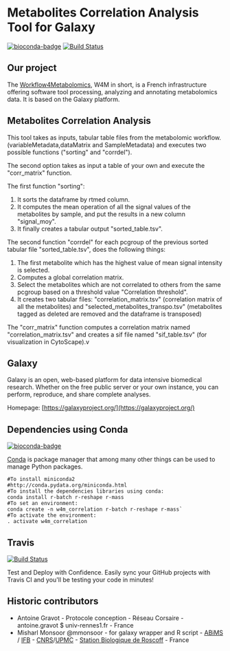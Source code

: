 Metabolites Correlation Analysis Tool for Galaxy
================================================

[![bioconda-badge](https://img.shields.io/badge/install%20with-bioconda-brightgreen.svg?style=flat)](http://bioconda.github.io)  [![Build Status](https://travis-ci.org/workflow4metabolomics/correlation_analysis.svg?branch=master)](https://travis-ci.org/workflow4metabolomics/correlation_analysis)

Our project
-----------
The [Workflow4Metabolomics](http://workflow4metabolomics.org), W4M in short, is a French infrastructure offering software tool processing, analyzing and annotating metabolomics data. It is based on the Galaxy platform.


Metabolites Correlation Analysis
--------------------------------
This tool takes as inputs, tabular table files from the metabolomic workflow.(variableMetadata,dataMatrix and SampleMetadata) and executes two possible functions ("sorting" and "corrdel").

The second option takes as input a table of your own and execute the "corr_matrix" function.

The first function "sorting":

1. It sorts the dataframe by rtmed column.
2. It computes the mean operation of all the signal values of the metabolites by sample, and put the results in a new column "signal_moy".
3. It finally creates a tabular output "sorted_table.tsv".
    
The second function "corrdel" for each pcgroup of the previous sorted tabular file "sorted_table.tsv", does the following things:

1. The first metabolite which has the highest value of mean signal intensity is selected.
2. Computes a global correlation matrix. 
3. Select the metabolites which are not correlated to others from the same pcgroup based on a threshold value "Correlation threshold".
4. It creates two tabular files: "correlation_matrix.tsv" (correlation matrix of all the metabolites) and "selected_metabolites_transpo.tsv" (metabolites tagged as deleted are removed and the dataframe is transposed)

The "corr_matrix" function computes a correlation matrix named "correlation_matrix.tsv" and creates a sif file named "sif_table.tsv" (for visualization in CytoScape).v


Galaxy
------
Galaxy is an open, web-based platform for data intensive biomedical research. Whether on the free public server or your own instance, you can perform, reproduce, and share complete analyses. 

Homepage: [https://galaxyproject.org/](https://galaxyproject.org/)

Dependencies using Conda
------------------------
[![bioconda-badge](https://img.shields.io/badge/install%20with-bioconda-brightgreen.svg?style=flat)](http://bioconda.github.io)  

[Conda](http://conda.pydata.org/) is package manager that among many other things can be used to manage Python packages.


```
#To install miniconda2
#http://conda.pydata.org/miniconda.html
#To install the dependencies libraries using conda:
conda install r-batch r-reshape r-mass
#To set an environment:
conda create -n w4m_correlation r-batch r-reshape r-mass`
#To activate the environment:
. activate w4m_correlation
```

Travis
------
[![Build Status](https://travis-ci.org/workflow4metabolomics/correlation_analysis.svg?branch=master)](https://travis-ci.org/workflow4metabolomics/correlation_analysis)

Test and Deploy with Confidence. Easily sync your GitHub projects with Travis CI and you'll be testing your code in minutes!

Historic contributors
---------------------
 - Antoine Gravot - Protocole conception - Réseau Corsaire - antoine.gravot $ univ-rennes1.fr - France
 - Misharl Monsoor @mmonsoor - for galaxy wrapper and R script - [ABiMS](http://abims.sb-roscoff.fr/) / [IFB](http://www.france-bioinformatique.fr/) - [CNRS](www.cnrs.fr)/[UPMC](www.upmc.fr) - [Station Biologique de Roscoff](http://www.sb-roscoff.fr/) - France
